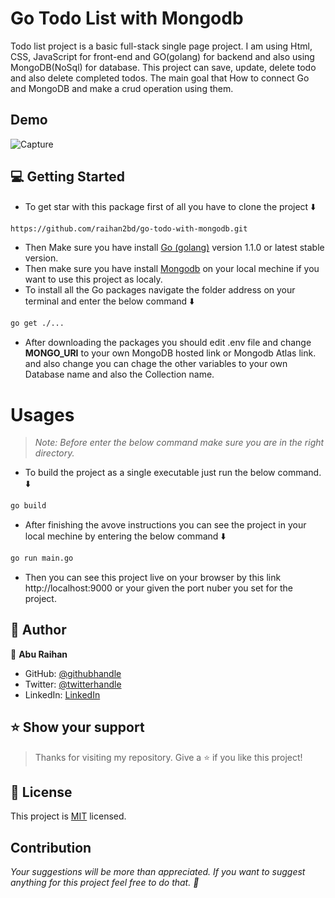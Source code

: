 # Go Todo List with Mongodb
<p>Todo list project is a basic full-stack single page project. I am using Html, CSS, JavaScript for front-end and GO(golang) for backend and also using MongoDB(NoSql) for database. This project can save, update, delete todo and also delete completed todos. The main goal that How to connect Go and MongoDB and make a crud operation using them.</p>

## Demo
![Capture](https://user-images.githubusercontent.com/35267447/209561297-b05cae4b-41ce-42e7-b91a-149e0f211eb6.PNG)

## 💻 Getting Started
- To get star with this package first of all you have to clone the project ⬇️
``` bash
https://github.com/raihan2bd/go-todo-with-mongodb.git
```
- Then Make sure you have install [Go (golang)](https://go.dev/dl/) version 1.1.0 or latest stable version.
- Then make sure you have install [Mongodb](https://www.mongodb.com/try/download/community) on your local mechine if you want to use this project as localy.
- To install all the Go packages navigate the folder address on your terminal and enter the below command ⬇️
``` bash
go get ./...
```
- After downloading the packages you should edit .env file and change **MONGO_URI** to your own MongoDB hosted link or Mongodb Atlas link. and also change you can chage the other variables to your own Database name and also the Collection name.

# Usages
> *Note: Before enter the below command make sure you are in the right directory.*

- To build the project as a single executable just run the below command. ⬇️
``` bash
go build
```
- After finishing the avove instructions you can see the project in your local mechine by entering the below command ⬇️
```bash
go run main.go
```

- Then you can see this project live on your browser by this link http://localhost:9000 or your given the port nuber you set for the project.


## 👥 Author

👤 **Abu Raihan**

- GitHub: [@githubhandle](https://github.com/raihan2bd)
- Twitter: [@twitterhandle](https://twitter.com/raihan2bd)
- LinkedIn: [LinkedIn](https://linkedin.com/in/raihan2bd)


## ⭐️ Show your support <a name="support"></a>

> Thanks for visiting my repository. Give a ⭐️ if you like this project!

## 📝 License <a name="license"></a>

This project is [MIT](./LICENSE) licensed.

## Contribution
*Your suggestions will be more than appreciated. If you want to suggest anything for this project feel free to do that. :slightly_smiling_face:*
